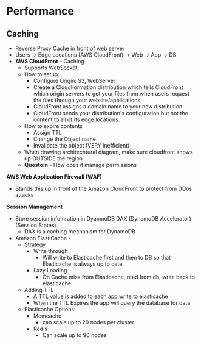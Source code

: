 # Performance


## Caching
* Reverse Proxy Cache in front of web server
* Users -> Edge Locations (AWS CloudFront) -> Web -> App -> DB
*  **AWS CloudFront** - Caching
    * Supports WebSocket
    * How to setup: 
        * Configure Origin: S3, WebServer
        * Create a CloudFormation distribution which tells CloudFront which origin servers to get your files from when users request the files through your website/applications
        * CloudFront assigns a domain name to your new distribution
        * CloudFront sends your distribution's configuration but not the content to all of its edge locations.  
    * How to expire contents
        * Assign TTL 
        * Change the Object name
        * Invalidate the object (VERY inefficient)
    * When drawing architechtural diagram, make sure cloudfront shows up OUTSIDE the region
    * **Questoin** - How does it manage permissions

**AWS Web Application Firewall (WAF)**
* Stands this up in front of the Amazon CloudFront to protect from DDos attacks

**Session Management**
* Store session infomration in DyanmoDB DAX (DynamoDB Accelerator) (Session States)
    * DAX is a caching mechanism for DynamoDB
* Amazon ElastiCache - 
    * Strategy
        * Write through
            * Will write to Elasticache first and then to DB so that Elasticache is always up to date
        * Lazy Loading
            * On Cache miss from Elasticache, read from db, write back to elasticache
    * Adding TTL
        * A TTL value is added to each app write to elasticache
        * When the TTL Expires the app will query the database for data
    * Elasticache Options: 
        * Memcache 
            * can scale up to 20 nodes per cluster
        * Redis
            * Can scale up to 90 nodes